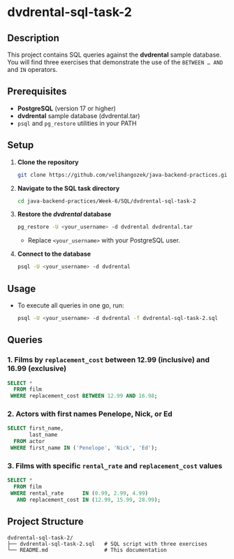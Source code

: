 # dvdrental-sql-task-2

## Description

This project contains SQL queries against the **dvdrental** sample database. You will find three exercises that demonstrate the use of the `BETWEEN … AND` and `IN` operators.

## Prerequisites

* **PostgreSQL** (version 17 or higher)
* **dvdrental** sample database (dvdrental.tar)
* `psql` and `pg_restore` utilities in your PATH

## Setup

1. **Clone the repository**

   ```bash
   git clone https://github.com/velihangozek/java-backend-practices.git
   ```
2. **Navigate to the SQL task directory**

   ```bash
   cd java-backend-practices/Week-6/SQL/dvdrental-sql-task-2
   ```
3. **Restore the *dvdrental* database**

   ```bash
   pg_restore -U <your_username> -d dvdrental dvdrental.tar
   ```

   * Replace `<your_username>` with your PostgreSQL user.
4. **Connect to the database**

   ```bash
   psql -U <your_username> -d dvdrental
   ```

## Usage

* To execute all queries in one go, run:

  ```bash
  psql -U <your_username> -d dvdrental -f dvdrental-sql-task-2.sql
  ```

## Queries

### 1. Films by `replacement_cost` between 12.99 (inclusive) and 16.99 (exclusive)

```sql
SELECT *
  FROM film
 WHERE replacement_cost BETWEEN 12.99 AND 16.98;
```

### 2. Actors with first names Penelope, Nick, or Ed

```sql
SELECT first_name,
       last_name
  FROM actor
 WHERE first_name IN ('Penelope', 'Nick', 'Ed');
```

### 3. Films with specific `rental_rate` and `replacement_cost` values

```sql
SELECT *
  FROM film
 WHERE rental_rate      IN (0.99, 2.99, 4.99)
   AND replacement_cost IN (12.99, 15.99, 28.99);
```

## Project Structure

```
dvdrental-sql-task-2/
├── dvdrental-sql-task-2.sql   # SQL script with three exercises
└── README.md                  # This documentation
```